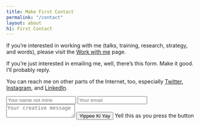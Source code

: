 ```yaml
---
title: Make First Contact
permalink: "/contact"
layout: about
h1: First Contact
---
```


If you’re interested in working with me (talks, training, research, strategy, and words), please visit the [Work with me](/work-with-me) page.

If you’re just interested in emailing me, well, there’s this form. Make it good. I’ll probably reply.

You can reach me on other parts of the Internet, too, especially [Twitter](http://www.twitter.com/markpollard), [Instagram](http://instagram.com/markpollard), and [LinkedIn](https://www.linkedin.com/company-beta/2559165/).

<div class="email-form">
<form method="POST" action="https://formspree.io/mark.pollard@mightyjungle.co">
<input type="hidden" name="_next" value="{{ site.url }}/contact-made/" />
<input type="name" name="name" placeholder="Your name not mine">
<input type="email" name="email" placeholder="Your email">
  <textarea name="message" placeholder="Your creative message"></textarea>
  <button type="submit">Yippee Ki Yay</button> Yell this as you press the button
</form>
</div>


